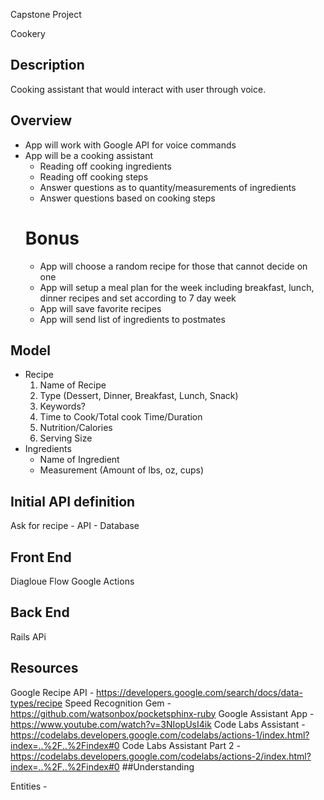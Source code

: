 Capstone Project 

Cookery
## Description 

  Cooking assistant that would interact with user through voice.

## Overview

  - App will work with Google API for voice commands 
  - App will be a cooking assistant 
      - Reading off cooking ingredients
      - Reading off cooking steps
      - Answer questions as to quantity/measurements of ingredients 
      - Answer questions based on cooking steps
    # Bonus
      - App will choose a random recipe for those that cannot decide on one
      - App will setup a meal plan for the week including breakfast, lunch, dinner recipes and set according to 7 day week
      - App will save favorite recipes 
      - App will send list of ingredients to postmates

## Model
  - Recipe
    1. Name of Recipe
    2. Type (Dessert, Dinner, Breakfast, Lunch, Snack)
    3. Keywords?
    4. Time to Cook/Total cook Time/Duration
    5. Nutrition/Calories
    6. Serving Size
  - Ingredients
     - Name of Ingredient
     - Measurement (Amount of lbs, oz, cups)

## Initial API definition
  Ask for recipe - API - Database

## Front End 

  Diagloue Flow
  Google Actions

## Back End

  Rails APi


## Resources 

Google Recipe API - https://developers.google.com/search/docs/data-types/recipe
Speed Recognition Gem - https://github.com/watsonbox/pocketsphinx-ruby
Google Assistant App - https://www.youtube.com/watch?v=3NIopUsI4ik
Code Labs Assistant - https://codelabs.developers.google.com/codelabs/actions-1/index.html?index=..%2F..%2Findex#0
Code Labs Assistant Part 2 - https://codelabs.developers.google.com/codelabs/actions-2/index.html?index=..%2F..%2Findex#0
##Understanding 

Entities - 
